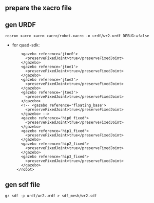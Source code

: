 ## prepare the xacro file

## gen URDF
    rosrun xacro xacro xacro/robot.xacro -o urdf/wr2.urdf DEBUG:=false  

* for quad-sdk:  

          <gazebo reference='jtoe0'>
            <preserveFixedJoint>true</preserveFixedJoint>
          </gazebo>
          <gazebo reference='jtoe1'>
            <preserveFixedJoint>true</preserveFixedJoint>
          </gazebo>
          <gazebo reference='jtoe2'>
            <preserveFixedJoint>true</preserveFixedJoint>
          </gazebo>
          <gazebo reference='jtoe3'>
            <preserveFixedJoint>true</preserveFixedJoint>
          </gazebo>
          <!-- <gazebo reference='floating_base'>
            <preserveFixedJoint>true</preserveFixedJoint>
          </gazebo> -->
          <gazebo reference='hip0_fixed'>
            <preserveFixedJoint>true</preserveFixedJoint>
          </gazebo>
          <gazebo reference='hip1_fixed'>
            <preserveFixedJoint>true</preserveFixedJoint>
          </gazebo>
          <gazebo reference='hip2_fixed'>
            <preserveFixedJoint>true</preserveFixedJoint>
          </gazebo>
          <gazebo reference='hip3_fixed'>
            <preserveFixedJoint>true</preserveFixedJoint>
          </gazebo>
        </robot>

## gen sdf file 
    gz sdf -p urdf/wr2.urdf > sdf_mesh/wr2.sdf

